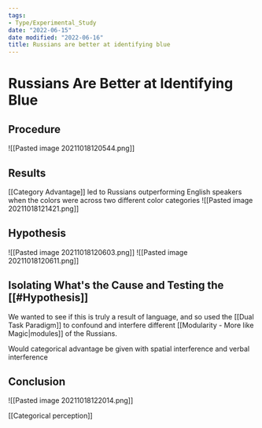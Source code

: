 ```yaml
---
tags:
- Type/Experimental_Study
date: "2022-06-15"
date modified: "2022-06-16"
title: Russians are better at identifying blue
---
```


# Russians Are Better at Identifying Blue

## Procedure
![[Pasted image 20211018120544.png]]

## Results
[[Category Advantage]] led to Russians outperforming English speakers when the colors were across two different color categories
![[Pasted image 20211018121421.png]]

## Hypothesis
![[Pasted image 20211018120603.png]]
![[Pasted image 20211018120611.png]]

## Isolating What's the Cause and Testing the [[#Hypothesis]]
We wanted to see if this is truly a result of language, and so used the [[Dual Task Paradigm]] to confound and interfere different [[Modularity - More like Magic|modules]] of the Russians.

Would categorical advantage be given with spatial interference and verbal interference

## Conclusion
![[Pasted image 20211018122014.png]]

[[Categorical perception]]
